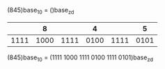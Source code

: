 (845)base<sub>10</sub> = ()base<sub>zd</sub>

|     |  8  |     |  4  |     |  5  | 
|-----|-----|-----|-----|-----|-----|
| 1111| 1000| 1111| 0100| 1111| 0101|

(845)base<sub>10</sub> = (1111 1000 1111 0100 1111 0101)base<sub>zd</sub>
